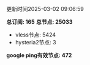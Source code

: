 更新时间2025-03-02 09:06:59

**总订阅: 165**
**总节点: 25033**
- vless节点: 5424
- hysteria2节点: 3

**google ping有效节点: 472**
